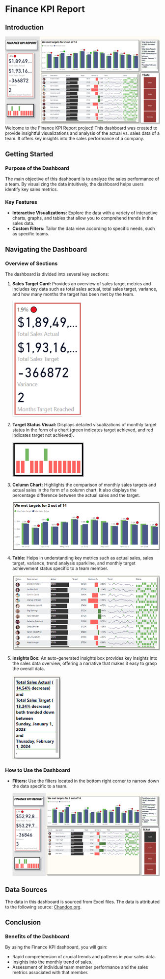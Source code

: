 # Finance KPI Report

## Introduction
![Dashboard Overview](images/Overview.png)
Welcome to the Finance KPI Report project! This dashboard was created to provide insightful visualizations and analysis of the actual vs. sales data of a team. It offers key insights into the sales performance of a company.

## Getting Started

### Purpose of the Dashboard
The main objective of this dashboard is to analyze the sales performance of a team. By visualizing the data intuitively, the dashboard helps users identify key sales metrics.

### Key Features
- **Interactive Visualizations:** Explore the data with a variety of interactive charts, graphs, and tables that allow you to comprehend trends in the sales data.
- **Custom Filters:** Tailor the data view according to specific needs, such as specific teams.

## Navigating the Dashboard

### Overview of Sections
The dashboard is divided into several key sections:

1. **Sales Target Card:** Provides an overview of sales target metrics and includes key data such as total sales actual, total sales target, variance, and how many months the target has been met by the team.

   ![Sales Target Card](images/SalesTargetCard.png) 
3. **Target Status Visual:** Displays detailed visualizations of monthly target status in the form of a chart (green indicates target achieved, and red indicates target not achieved).

   ![Target Status](images/MonthlySalesTrend.png) 
5. **Column Chart:** Highlights the comparison of monthly sales targets and actual sales in the form of a column chart. It also displays the percentage difference between the actual sales and the target.

   ![Column Chart](images/ColumnChart.png) 
7. **Table:** Helps in understanding key metrics such as actual sales, sales target, variance, trend analysis sparkline, and monthly target achievement status specific to a team member.

   ![Table](images/Table.png) 
9. **Insights Box:** An auto-generated insights box provides key insights into the sales data overview, offering a narrative that makes it easy to grasp the overall data.

   ![Insights Box](images/InsightsBox.png) 

### How to Use the Dashboard
- **Filters:** Use the filters located in the bottom right corner to narrow down the data specific to a team.

  ![Filters](images/Teamspecific.png)
## Data Sources
The data in this dashboard is sourced from Excel files. The data is attributed to the following source: [Chandoo.org](https://chandoo.org).

## Conclusion

### Benefits of the Dashboard
By using the Finance KPI dashboard, you will gain:
- Rapid comprehension of crucial trends and patterns in your sales data.
- Insights into the monthly trend of sales.
- Assessment of individual team member performance and the sales metrics associated with that member.
